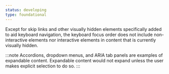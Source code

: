 ```yaml
---
status: developing
type: foundational
---
```


Except for skip links and other visually hidden elements specifically added to aid keyboard navigation, the keyboard focus order does not include non-interactive elements nor interactive elements in content that is currently visually hidden.

:::note
Accordions, dropdown menus, and ARIA tab panels are examples of expandable content. Expandable content would not expand unless the user makes explicit selection to do so.
:::
